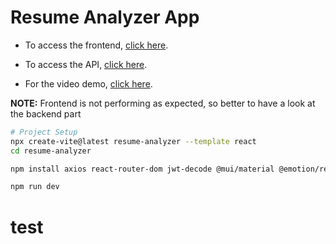 # Resume Analyzer App

- To access the frontend, [click here](https://www.aqeeladil.site).

- To access the API, [click here](https://api.aqeeladil.site/api/).

- For the video demo, [click here](https://www.awesomescreenshot.com/video/38436796?key=f0b540f8416dc4089e47a568b2f90c15).

**NOTE:** Frontend is not performing as expected, so better to have a look at the backend part

```bash
# Project Setup
npx create-vite@latest resume-analyzer --template react
cd resume-analyzer

npm install axios react-router-dom jwt-decode @mui/material @emotion/react @emotion/styled @iterable/web-sdk

npm run dev
```

# test







